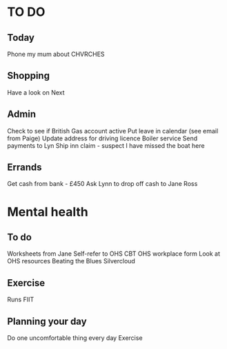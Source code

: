 # TO DO

## Today
Phone my mum about CHVRCHES

## Shopping
Have a look on Next

## Admin
Check to see if British Gas account active
Put leave in calendar (see email from Paige)
Update address for driving licence
Boiler service
Send payments to Lyn
Ship inn claim - suspect I have missed the boat here

## Errands
Get cash from bank - £450
Ask Lynn to drop off cash to Jane Ross

# Mental health
## To do
Worksheets from Jane
Self-refer to OHS CBT
OHS workplace form
Look at OHS resources
Beating the Blues
Silvercloud

## Exercise
Runs
FIIT

## Planning your day
Do one uncomfortable thing every day
Exercise